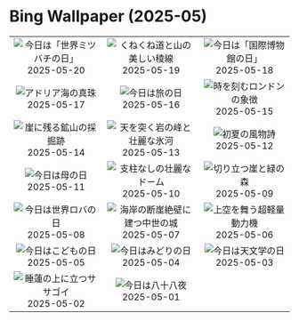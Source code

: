 # Bing Wallpaper (2025-05)

|  |  |  |
|:---:|:---:|:---:|
| ![](https://www.bing.com/th?id=OHR.HoneyBeeLavender_JA-JP7794664698_400x240.jpg "今日は「世界ミツバチの日」") 2025-05-20 | ![](https://www.bing.com/th?id=OHR.MountHamilton_JA-JP7427709229_400x240.jpg "くねくね道と山の美しい稜線") 2025-05-19 | ![](https://www.bing.com/th?id=OHR.DufyRoom_JA-JP7244878631_400x240.jpg "今日は「国際博物館の日」") 2025-05-18 |
| ![](https://www.bing.com/th?id=OHR.VeniceLagoon_JA-JP6789116059_400x240.jpg "アドリア海の真珠") 2025-05-17 | ![](https://www.bing.com/th?id=OHR.Arashiyama2025_JA-JP6326802936_400x240.jpg "今日は旅の日") 2025-05-16 | ![](https://www.bing.com/th?id=OHR.LondonParliament_JA-JP1032400760_400x240.jpg "時を刻むロンドンの象徴") 2025-05-15 |
| ![](https://www.bing.com/th?id=OHR.SardiniaFlavia_JA-JP0105936575_400x240.jpg "崖に残る鉱山の採掘跡") 2025-05-14 | ![](https://www.bing.com/th?id=OHR.TorresChile_JA-JP1840046415_400x240.jpg "天を突く岩の峰と壮麗な氷河") 2025-05-13 | ![](https://www.bing.com/th?id=OHR.IrisGarden_JA-JP1134821751_400x240.jpg "初夏の風物詩") 2025-05-12 |
| ![](https://www.bing.com/th?id=OHR.LeopardMother_JA-JP1562347472_400x240.jpg "今日は母の日") 2025-05-11 | ![](https://www.bing.com/th?id=OHR.MinnesotaRotunda_JA-JP1387558437_400x240.jpg "支柱なしの壮麗なドーム") 2025-05-10 | ![](https://www.bing.com/th?id=OHR.BrucePeninsula_JA-JP8286448696_400x240.jpg "切り立つ崖と緑の森") 2025-05-09 |
| ![](https://www.bing.com/th?id=OHR.RhyoliteDonkeys_JA-JP9115996276_400x240.jpg "今日は世界ロバの日") 2025-05-08 | ![](https://www.bing.com/th?id=OHR.DunluceIreland_JA-JP8933138067_400x240.jpg "海岸の断崖絶壁に建つ中世の城") 2025-05-07 | ![](https://www.bing.com/th?id=OHR.FlyoverNamibia_JA-JP8746385575_400x240.jpg "上空を舞う超軽量動力機") 2025-05-06 |
| ![](https://www.bing.com/th?id=OHR.Koinobori2025_JA-JP0438864566_400x240.jpg "今日はこどもの日") 2025-05-05 | ![](https://www.bing.com/th?id=OHR.GreeneryDay2025_JA-JP4166384279_400x240.jpg "今日はみどりの日") 2025-05-04 | ![](https://www.bing.com/th?id=OHR.ArchesGalaxy_JA-JP7174638960_400x240.jpg "今日は天文学の日") 2025-05-03 |
| ![](https://www.bing.com/th?id=OHR.BrazilHeron_JA-JP6898901440_400x240.jpg "睡蓮の上に立つササゴイ") 2025-05-02 | ![](https://www.bing.com/th?id=OHR.Hachijyuhachi2025_JA-JP6490825826_400x240.jpg "今日は八十八夜") 2025-05-01 |  |
